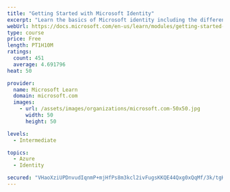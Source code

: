 ```yaml
---
title: "Getting Started with Microsoft Identity"
excerpt: "Learn the basics of Microsoft identity including the different types of tokens, account types, and supported topologies."
webUrl: https://docs.microsoft.com/en-us/learn/modules/getting-started-identity/
type: course
price: Free
length: PT1H10M
ratings:
  count: 451
  average: 4.691796
heat: 50

provider:
  name: Microsoft Learn
  domain: microsoft.com
  images:
    - url: /assets/images/organizations/microsoft.com-50x50.jpg
      width: 50
      height: 50

levels:
  - Intermediate

topics:
  - Azure
  - Identity

secured: "VHaoXziUPDnvudIqnmP+mjHfPs8m3kcl2ivFugsKKQE44Qxg0xQqMf/3k/tgKTpK1ce55f138n+7XI+RsfJUiVhusq9re3Cgdx41uXqavoerEjVLDFqM5aq8M46y98VhMTH8DhI13VmUvrrIWGVJXheQ9sSlWL273SmZS0v690OvAT9hcQR53rY2Jjar1SikTqS9sDRlZTCi8nC8zh75XDCz2vONfnJHm3NCdGVRv/N8fHZ0cHciD+1l0EB8DYhEmLrXvrsIFS6RliM9/umSoukK5HzMJ3XKXXMooxjNi6Quq5whavIs9Pb1XSQF5q1LtZ80sHP8g2PLfSpw6BiZQSPr14CA8Gg25kA4TH8+ZvYRnWOfwRag7BTBKvherPrsIhhGIcmaubyCUozoAdxDqOVwTZ9ABeLKNtXxAlZLDek=;ZZXkCiPIVORG6R+0OpNmeg=="
---
```


